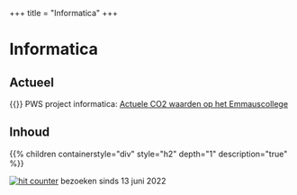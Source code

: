 +++
title = "Informatica"
+++

# Informatica

## Actueel
{{<youtube id="tSty4EYR7qI" title="PWS project informatica">}}
PWS project informatica: [Actuele CO2 waarden op het Emmauscollege](https://informatica.emmauscollege.nl/CO2)

## Inhoud
{{% children containerstyle="div" style="h2" depth="1" description="true" %}} 

<a href="https://www.freecounterstat.com" title="hit counter"><img src="https://counter9.stat.ovh/private/freecounterstat.php?c=b778s76fe2ctnfzw5a6ecapgq4hnfl8q" border="0" title="hit counter" alt="hit counter"></a>
bezoeken sinds 13 juni 2022
<!-- unieke bezoekers lijkt niet te werken, bij elke reload hoogt hij eentje op
<a href="https://www.freecounterstat.com" title="free website counter code"><img src="https://counter9.stat.ovh/private/freecounterstat.php?c=37abwc18f38s1er2land9rqw24n2eenq" border="0" title="free website counter code" alt="free website counter code"></a>
unique visitors since July 13 2022
-->
